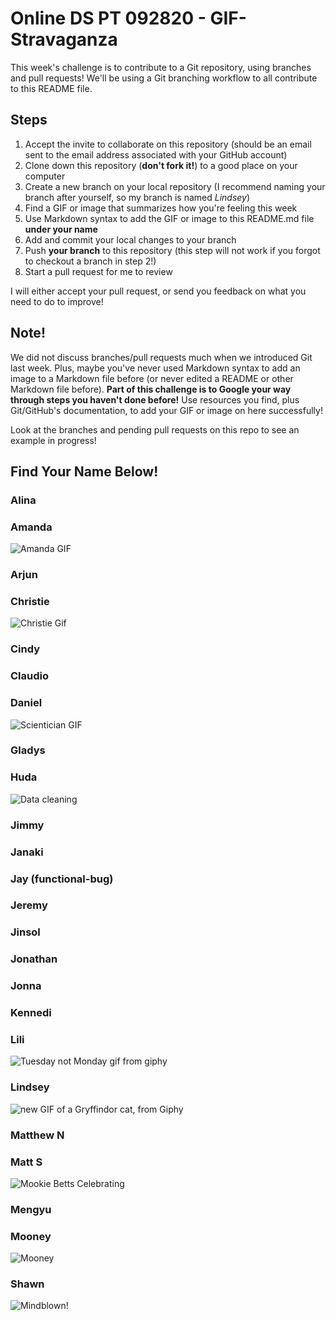 # Online DS PT 092820 - GIF-Stravaganza

This week's challenge is to contribute to a Git repository, using branches and pull requests! We'll be using a Git branching workflow to all contribute to this README file.

## Steps

1. Accept the invite to collaborate on this repository (should be an email sent to the email address associated with your GitHub account)
2. Clone down this repository (**don't fork it!**) to a good place on your computer
3. Create a new branch on your local repository (I recommend naming your branch after yourself, so my branch is named *Lindsey*)
4. Find a GIF or image that summarizes how you're feeling this week
5. Use Markdown syntax to add the GIF or image to this README.md file **under your name**
6. Add and commit your local changes to your branch
7. Push **your branch** to this repository (this step will not work if you forgot to checkout a branch in step 2!)
8. Start a pull request for me to review

I will either accept your pull request, or send you feedback on what you need to do to improve!

## Note!

We did not discuss branches/pull requests much when we introduced Git last week. Plus, maybe you've never used Markdown syntax to add an image to a Markdown file before (or never edited a README or other Markdown file before). **Part of this challenge is to Google your way through steps you haven't done before!** Use resources you find, plus Git/GitHub's documentation, to add your GIF or image on here successfully!

Look at the branches and pending pull requests on this repo to see an example in progress!

## Find Your Name Below!

### Alina


### Amanda
![Amanda GIF](https://media.giphy.com/media/l1KVb2dUcmuGG4tby/giphy.gif)

### Arjun


### Christie
![Christie Gif](https://media.giphy.com/media/IRZE8JX2BQikM/giphy.gif)

### Cindy


### Claudio


### Daniel
![Scientician GIF](https://media.giphy.com/media/d6sLkjQqIY0nndhJIg/giphy.gif)

### Gladys


### Huda
![Data cleaning](https://media.giphy.com/media/kXBVtKjLxINji/giphy.gif)


### Jimmy


### Janaki


### Jay (functional-bug)


### Jeremy


### Jinsol


### Jonathan


### Jonna


### Kennedi


### Lili
![Tuesday not Monday gif from giphy](https://media.giphy.com/media/idkWREpGm89wwwwAES/giphy.gif)

### Lindsey

![new GIF of a Gryffindor cat, from Giphy](https://media.giphy.com/media/uWYjSbkIE2XIMIc7gh/giphy.gif)

### Matthew N


### Matt S

![Mookie Betts Celebrating](https://media.giphy.com/media/PXiI96unZWyR3Txl6o/giphy.gif)

### Mengyu


### Mooney
![Mooney](https://media.giphy.com/media/3o752gZdDHjObx309W/giphy.gif)

### Shawn
![Mindblown!](https://media.giphy.com/media/OK27wINdQS5YQ/giphy.gif)
